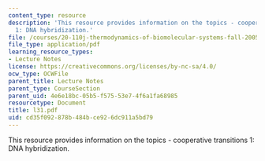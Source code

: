 ```yaml
---
content_type: resource
description: 'This resource provides information on the topics - cooperative transitions
  1: DNA hybridization.'
file: /courses/20-110j-thermodynamics-of-biomolecular-systems-fall-2005/cd35f092878b484bce926dc911a5bd79_l31.pdf
file_type: application/pdf
learning_resource_types:
- Lecture Notes
license: https://creativecommons.org/licenses/by-nc-sa/4.0/
ocw_type: OCWFile
parent_title: Lecture Notes
parent_type: CourseSection
parent_uid: 4e6e18bc-05b5-f575-53e7-4f6a1fa68985
resourcetype: Document
title: l31.pdf
uid: cd35f092-878b-484b-ce92-6dc911a5bd79
---
```

This resource provides information on the topics - cooperative transitions 1: DNA hybridization.